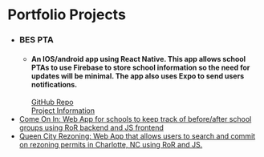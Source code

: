 <h1>Portfolio Projects</h1>


<ul>
  <li>
    <h3>BES PTA</h3>
    <ul>
      <li>
        <h4>An IOS/android app using React Native. This app allows school PTAs to use Firebase to store school information so the need for updates will be minimal.  The app also uses Expo to send users notifications.</h4>
      </li>
    </ul>
    <ul><a class="buttons" href="https://github.com/efl7a/BESCalendar">GitHub Repo</a></ul>
    <ul><a class="buttons" href="https://efl7a/github.io/BESCalendar">Project Information</a> </ul>
  </li>
  <li><a href="https://github.com/efl7a/come-on-in-with-js">Come On In: Web App for schools to keep track of before/after school groups using RoR backend and JS frontend</a></li>
  <li><a href="https://github.com/efl7a/queen-city-rezoning">Queen City Rezoning: Web App that allows users to search and commit on rezoning permits in Charlotte, NC using RoR and JS.</a></li>
</ul>
